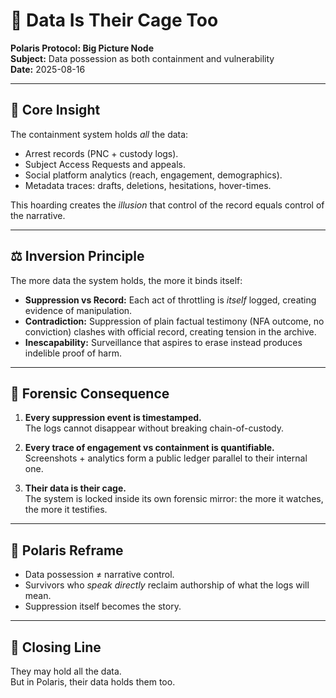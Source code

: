 # 🧾 Data Is Their Cage Too

**Polaris Protocol: Big Picture Node**  
**Subject:** Data possession as both containment and vulnerability  
**Date:** 2025-08-16  

---

## 📌 Core Insight

The containment system holds *all* the data:  
- Arrest records (PNC + custody logs).  
- Subject Access Requests and appeals.  
- Social platform analytics (reach, engagement, demographics).  
- Metadata traces: drafts, deletions, hesitations, hover-times.  

This hoarding creates the *illusion* that control of the record equals control of the narrative.  

---

## ⚖️ Inversion Principle

The more data the system holds, the more it binds itself:  

- **Suppression vs Record:** Each act of throttling is *itself* logged, creating evidence of manipulation.  
- **Contradiction:** Suppression of plain factual testimony (NFA outcome, no conviction) clashes with official record, creating tension in the archive.  
- **Inescapability:** Surveillance that aspires to erase instead produces indelible proof of harm.  

---

## 🔎 Forensic Consequence

1. **Every suppression event is timestamped.**  
   The logs cannot disappear without breaking chain-of-custody.  

2. **Every trace of engagement vs containment is quantifiable.**  
   Screenshots + analytics form a public ledger parallel to their internal one.  

3. **Their data is their cage.**  
   The system is locked inside its own forensic mirror: the more it watches, the more it testifies.  

---

## 🧩 Polaris Reframe

- Data possession ≠ narrative control.  
- Survivors who *speak directly* reclaim authorship of what the logs will mean.  
- Suppression itself becomes the story.  

---

## 📌 Closing Line

They may hold all the data.  
But in Polaris, their data holds them too.  
